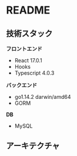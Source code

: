 # README

## 技術スタック
**フロントエンド**
- React 17.0.1
- Hooks
- Typescript 4.0.3

**バックエンド**
- go1.14.2 darwin/amd64
- GORM

**DB**
- MySQL

## アーキテクチャ


